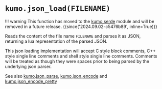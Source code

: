 # `kumo.json_load(FILENAME)`

!!! warning
    This function has moved to the [kumo.serde](../kumo.serde/index.md) module and
    will be removed in a future release.
    {{since('2024.09.02-c5476b89', inline=True)}}

Reads the content of the file name `FILENAME` and parses it as JSON,
returning a lua representation of the parsed JSON.

This json loading implementation will accept C style block comments, C++ style
single line comments and shell style single line comments.  Comments will be
treated as though they were spaces prior to being parsed by the underlying json
parser.

See also [kumo.json_parse](json_parse.md), [kumo.json_encode](json_encode.md)
and [kumo.json_encode_pretty](json_encode_pretty.md)
